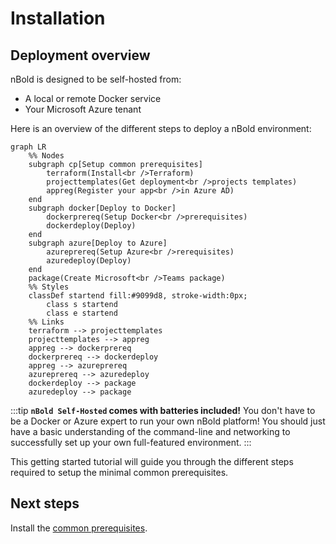 # Installation

## Deployment overview
nBold is designed to be self-hosted from:
- A local or remote Docker service
- Your Microsoft Azure tenant

Here is an overview of the different steps to deploy a nBold environment:

```mermaid
graph LR
    %% Nodes
    subgraph cp[Setup common prerequisites]
        terraform(Install<br />Terraform)
        projecttemplates(Get deployment<br />projects templates)
        appreg(Register your app<br />in Azure AD)
    end
    subgraph docker[Deploy to Docker]
        dockerprereq(Setup Docker<br />prerequisites)
        dockerdeploy(Deploy)
    end
    subgraph azure[Deploy to Azure]
        azureprereq(Setup Azure<br />rerequisites)
        azuredeploy(Deploy)
    end
    package(Create Microsoft<br />Teams package)
    %% Styles
    classDef startend fill:#9099d8, stroke-width:0px;
        class s startend
        class e startend
    %% Links
    terraform --> projecttemplates
    projecttemplates --> appreg
    appreg --> dockerprereq
    dockerprereq --> dockerdeploy
    appreg --> azureprereq
    azureprereq --> azuredeploy
    dockerdeploy --> package
    azuredeploy --> package
```

:::tip **`nBold Self-Hosted` comes with batteries included!**
You don't have to be a Docker or Azure expert to run your own nBold platform!
You should just have a basic understanding of the command-line and networking to successfully set up your own full-featured environment.
:::

This getting started tutorial will guide you through the different steps required to setup the minimal common prerequisites.

## Next steps
Install the [common prerequisites](/installation/prerequisites).
